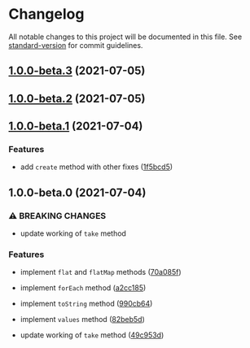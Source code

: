 # Changelog

All notable changes to this project will be documented in this file. See [standard-version](https://github.com/conventional-changelog/standard-version) for commit guidelines.

## [1.0.0-beta.3](https://github.com/samrith-s/arrayx/compare/v1.0.0-beta.2...v1.0.0-beta.3) (2021-07-05)

## [1.0.0-beta.2](https://github.com/samrith-s/arrayx/compare/v1.0.0-beta.1...v1.0.0-beta.2) (2021-07-05)

## [1.0.0-beta.1](https://github.com/samrith-s/arrayx/compare/v1.0.0-beta.0...v1.0.0-beta.1) (2021-07-04)


### Features

* add `create` method with other fixes ([1f5bcd5](https://github.com/samrith-s/arrayx/commit/1f5bcd5a793c2d1012ca126f0b6ea52c86f459a5))

## 1.0.0-beta.0 (2021-07-04)


### ⚠ BREAKING CHANGES

* update working of `take` method

### Features

* implement `flat` and `flatMap` methods ([70a085f](https://github.com/samrith-s/arrayx/commit/70a085fdeb4db277c67802eea529ce7e44ca4a8b))
* implement `forEach` method ([a2cc185](https://github.com/samrith-s/arrayx/commit/a2cc1857d0cd7f21ff77b36d05378e0ef520d88b))
* implement `toString` method ([990cb64](https://github.com/samrith-s/arrayx/commit/990cb6437e65473136e7cb064f8b44a6b53bab78))
* implement `values` method ([82beb5d](https://github.com/samrith-s/arrayx/commit/82beb5ddad9add5c865f8f42d45e8015dd770a33))


* update working of `take` method ([49c953d](https://github.com/samrith-s/arrayx/commit/49c953d92e59496656397b073d6d0e68a49e5530))
